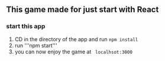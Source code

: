 ## This game made  for just start with React  
### start this app 

1. CD in the directory of the  app and run ``` npm install ```
2. run  '''npm start''' 
3.  you can now enjoy the  game  at  ``` localhsot:3000```

